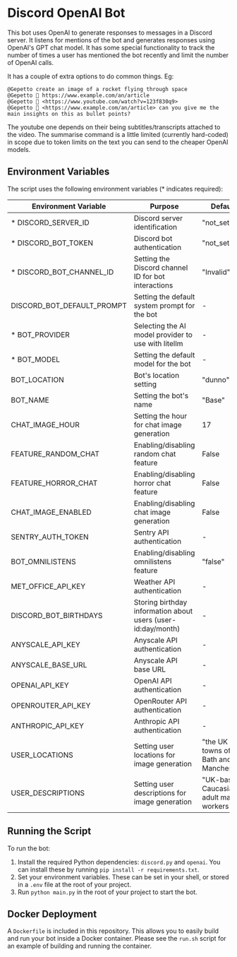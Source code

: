 # Discord OpenAI Bot

This bot uses OpenAI to generate responses to messages in a Discord server. It listens for mentions of the bot and generates responses using OpenAI's GPT chat model. It has some special functionality to track the number of times a user has mentioned the bot recently and limit the number of OpenAI calls.

It has a couple of extra options to do common things.  Eg:
```
@Gepetto create an image of a rocket flying through space
@Gepetto 👀 https://www.example.com/an/article
@Gepetto 👀 <https://www.youtube.com/watch?v=123f830q9>
@Gepetto 👀 <https://www.example.com/an/article> can you give me the main insights on this as bullet points?
```
The youtube one depends on their being subtitles/transcripts attached to the video.  The summarise command is a little limited (currently hard-coded) in scope due to token limits on the text you can send to the cheaper OpenAI models.

## Environment Variables

The script uses the following environment variables (* indicates required):

| Environment Variable | Purpose | Default | Example |
|---------------------|---------|---------|---------|
| * DISCORD_SERVER_ID | Discord server identification | "not_set" | "123456789012345678" |
| * DISCORD_BOT_TOKEN | Discord bot authentication | "not_set" | "your-discord-bot-token" |
| * DISCORD_BOT_CHANNEL_ID | Setting the Discord channel ID for bot interactions | "Invalid" | "123456789012345678" |
| DISCORD_BOT_DEFAULT_PROMPT | Setting the default system prompt for the bot | - | "You are a helpful AI assistant..." |
| * BOT_PROVIDER | Selecting the AI model provider to use with litellm | - | "openai" |
| * BOT_MODEL | Setting the default model for the bot | - | "o4-mini" |
| BOT_LOCATION | Bot's location setting | "dunno" | "London" |
| BOT_NAME | Setting the bot's name | "Base" | "Gepetto" |
| CHAT_IMAGE_HOUR | Setting the hour for chat image generation | 17 | "17" (5 PM) |
| FEATURE_RANDOM_CHAT | Enabling/disabling random chat feature | False | "true" |
| FEATURE_HORROR_CHAT | Enabling/disabling horror chat feature | False | "true" |
| CHAT_IMAGE_ENABLED | Enabling/disabling chat image generation | False | "true" |
| SENTRY_AUTH_TOKEN | Sentry API authentication | - | "your-sentry-auth-token" |
| BOT_OMNILISTENS | Enabling/disabling omnilistens feature | "false" | "true" |
| MET_OFFICE_API_KEY | Weather API authentication | - | "your-met-office-api-key" |
| DISCORD_BOT_BIRTHDAYS | Storing birthday information about users (user-id:day/month) | - | "123456789:25/12,987654321:01/01" |
| ANYSCALE_API_KEY | Anyscale API authentication | - | "your-anyscale-api-key" |
| ANYSCALE_BASE_URL | Anyscale API base URL | - | "https://api.any scale.com/v1/" |
| OPENAI_API_KEY | OpenAI API authentication | - | "your-openai-api-key" |
| OPENROUTER_API_KEY | OpenRouter API authentication | - | "your-openrouter-api-key" |
| ANTHROPIC_API_KEY | Anthropic API authentication | - | "your-anthropic-api-key" |
| USER_LOCATIONS | Setting user locations for image generation | "the UK towns of Bath and Manchester" | "London, Manchester, Edinburgh" |
| USER_DESCRIPTIONS | Setting user descriptions for image generation | "UK-based Caucasian adult male IT workers" | "professional software developers" |

## Running the Script

To run the bot:

1. Install the required Python dependencies: `discord.py` and `openai`.  You can install these by running `pip install -r requirements.txt`.
2. Set your environment variables. These can be set in your shell, or stored in a `.env` file at the root of your project.
3. Run `python main.py` in the root of your project to start the bot.

## Docker Deployment

A `Dockerfile` is included in this repository. This allows you to easily build and run your bot inside a Docker container.  Please see the `run.sh` script for an example of building and running the container.
